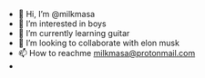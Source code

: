 - 👋 Hi, I’m @milkmasa
- 👀 I’m interested in boys
- 🌱 I’m currently learning guitar
- 💞️ I’m looking to collaborate with elon musk
- 📫 How to reachme milkmasa@protonmail.com
-

<!---
milkmasa/milkmasa is a ✨ special ✨ repository because its `README.md` (this file) appears on your GitHub profile.
You can click the Preview link to take a look at your changes.
--->
